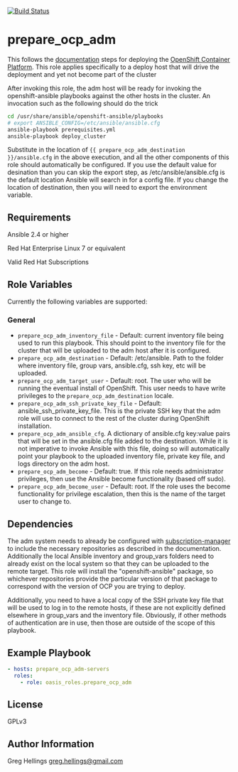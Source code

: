 [![Build Status](https://travis-ci.com/oasis-roles/prepare_ocp_adm.svg?branch=master)](https://travis-ci.com/oasis-roles/prepare_ocp_adm)

prepare\_ocp\_adm
===========

This follows the [documentation](https://docs.openshift.com/container-platform/3.11/install/host_preparation.html)
steps for deploying the [OpenShift Container Platform](https://www.openshift.com).
This role applies specifically to a deploy host that will drive the deployment
and yet not become part of the cluster

After invoking this role, the adm host will be ready for invoking the openshift-ansible
playbooks against the other hosts in the cluster. An invocation such as the following
should do the trick

```bash
cd /usr/share/ansible/openshift-ansible/playbooks
# export ANSIBLE_CONFIG=/etc/ansible/ansible.cfg
ansible-playbook prerequisites.yml
ansible-playbook deploy_cluster
```

Substitute in the location of `{{ prepare_ocp_adm_destination }}/ansible.cfg` in the
above execution, and all the other components of this role should automatically be
configured. If you use the default value for desination than you can skip the export
step, as /etc/ansible/ansible.cfg is the default location Ansible will search in
for a config file. If you change the location of destination, then you will need
to export the environment variable.

Requirements
------------

Ansible 2.4 or higher

Red Hat Enterprise Linux 7 or equivalent

Valid Red Hat Subscriptions

Role Variables
--------------

Currently the following variables are supported:

### General

* `prepare_ocp_adm_inventory_file` - Default: current inventory file being used
  to run this playbook. This should point to the inventory file for the cluster
  that will be uploaded to the adm host after it is configured.
* `prepare_ocp_adm_destination` - Default: /etc/ansible. Path to the folder where
  inventory file, group vars, ansible.cfg, ssh key, etc will be uploaded.
* `prepare_ocp_adm_target_user` - Default: root. The user who will be running the
  eventual install of OpenShift. This user needs to have write privileges to the
  `prepare_ocp_adm_destination` locale.
* `prepare_ocp_adm_ssh_private_key_file` - Default: ansible\_ssh\_private\_key\_file.
  This is the private SSH key that the adm role will use to connect to the rest of
  the cluster during OpenShift installation.
* `prepare_ocp_adm_ansible_cfg`. A dictionary of ansible.cfg key:value pairs that
  will be set in the ansible.cfg file added to the destination. While it is not
  imperative to invoke Ansible with this file, doing so will automatically point
  your playbook to the uploaded inventory file, private key file, and logs
  directory on the adm host.
* `prepare_ocp_adm_become` - Default: true. If this role needs administrator
  privileges, then use the Ansible become functionality (based off sudo).
* `prepare_ocp_adm_become_user` - Default: root. If the role uses the become
  functionality for privilege escalation, then this is the name of the target
  user to change to.

Dependencies
------------

The adm system needs to already be configured with [subscription-manager](https://github.com/oasis-roles/rhsm)
to include the necessary repositories as described in the documentation. Additionally the local
Ansible inventory and group\_vars folders need to already exist on the local system so that they
can be uploaded to the remote target. This role will install the "openshift-ansible" package, so
whichever repositories provide the particular version of that package to correspond with the version
of OCP you are trying to deploy.

Additionally, you need to have a local copy of the SSH private key file that will be used to
log in to the remote hosts, if these are not explicitly defined elsewhere in group\_vars and
the inventory file. Obviously, if other methods of authentication are in use, then those are
outside of the scope of this playbook.

Example Playbook
----------------

```yaml
- hosts: prepare_ocp_adm-servers
  roles:
    - role: oasis_roles.prepare_ocp_adm
```

License
-------

GPLv3

Author Information
------------------

Greg Hellings <greg.hellings@gmail.com>
